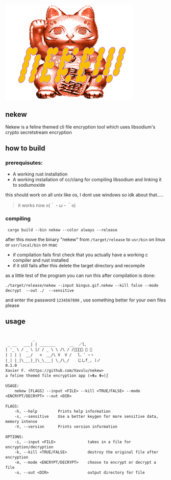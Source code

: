 ![nekew-logo](nekew_png.png) 

## nekew 
Nekew is a feline themed cli file encryption tool which uses libsodium's crypto secretstream encryption 
 
## how to build

### prerequisutes: 
- A working rust installation 
- A working installation of cc/clang for compiling libsodium and linking it to sodiumoxide 

this should work on all unix like os, I dont use windows so idk about that..... 

> it works now ฅ(＾・ω・＾ฅ)
### compiling
``` 
 cargo build --bin nekew --color always --release
```
after this move the binary "nekew" from ``` /target/release ``` to ``` usr/bin ``` on linux or ``` usr/local/bin ``` on mac 
- if compilation fails first check that you actually have a working c compiler and rust installed
- if it still fails after this delete the target directory and recompile

as a little test of the program you can run this after compilation is done: 

``` 
./target/release/nekew --input bingus.gif.nekew --kill false --mode decrypt  --out ./  --sensitive 
``` 
and enter the password ```1234567890``` , use something better for your own files please

## usage 
``` 

            _                  
 _ __   ___| | _______      __  ／l、        
| '_ \ / _ \ |/ / _ \ \ /\ / /ﾞ（ﾟ､ ｡ ７ 
| | | |  __/   <  __/\ V  V /　 l、ﾞ ~ヽ  
|_| |_|\___|_|\_\___| \_/\_/　  じしf_, )ノ  
0.1.0
Xavier F. <https://github.com/Xavulu/nekew>
a feline themed file encryption app (=Φܫ Φ=)∫

USAGE:
    nekew [FLAGS] --input <FILE> --kill <TRUE/FALSE> --mode <ENCRYPT/DECRYPT> --out <DIR>

FLAGS:
    -h, --help         Prints help information
    -s, --sensitive    Use a better keygen for more sensitive data, memory intense
    -V, --version      Prints version information

OPTIONS:
    -i, --input <FILE>              takes in a file for encryption/decryption
    -k, --kill <TRUE/FALSE>         destroy the original file after encryption
    -m, --mode <ENCRYPT/DECRYPT>    choose to encrypt or decrypt a file
    -o, --out <DIR>                 output directory for file


``` 
